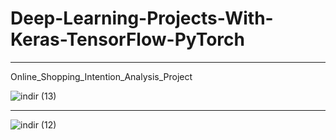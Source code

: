 # Deep-Learning-Projects-With-Keras-TensorFlow-PyTorch
<hr>

Online_Shopping_Intention_Analysis_Project

![indir (13)](https://user-images.githubusercontent.com/97463861/209869714-5404df58-d9a6-4889-9e9a-a861eca62ae7.png)
<hr>

![indir (12)](https://user-images.githubusercontent.com/97463861/209869716-33376b8c-aa55-4784-ae66-e7c21eac84a2.png)

